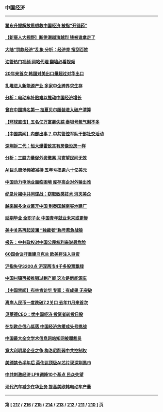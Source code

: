 ### 中国经济
---
#### [翟东升提解放思想救中国经济 被指“开错药”](../../pages/ncid283/n14021213.md?06231245) 
#### [【新唐人大视野】断供潮越演越烈 钱被谁拿走了](../../pages/ncid283/n14021057.md?06231245) 
#### [大陆“罚款经济”乱象 分析：经济差 搜刮百姓](../../pages/ncid283/n14021061.md?06231245) 
#### [油管热门视频 网站代理 翻墙必看视频](http://138.2.39.72:81/youtube.html?epic-marker?06231245)
#### [20年来首次 韩国对美出口量超过对华出口](../../pages/ncid283/n14020999.md?06231245) 
#### [扎堆进入新能源产业 多家中企跨界求生存](../../pages/ncid283/n14020897.md?06231245) 
#### [分析：电动车补贴难以推动中国经济增长](../../pages/ncid283/n14020863.md?06231245) 
#### [曾在中国排名第一 拉夏贝尔服装进入破产清算](../../pages/ncid283/n14020914.md?06231245) 
#### [【环球直击】五名亿万富豪失踪 泰坦号氧气剩不多](../../pages/ncid283/n14020634.md?06231245) 
#### [【中国禁闻】内部出事？ 中共管控军队干部社交活动](../../pages/ncid283/n14020630.md?06231245) 
#### [深圳拆二代：恒大爆雷致其有房像没房一样](../../pages/ncid283/n14020847.md?06231245) 
#### [分析：三股力量促外资撤离 习寄望民间无效](../../pages/ncid283/n14020052.md?06231245) 
#### [AI巨头商汤频被减持 五年亏损逾六十亿美元](../../pages/ncid283/n14020747.md?06231245) 
#### [中国动力电池业面临困境 库存高企对外输出难](../../pages/ncid283/n14020182.md?06231245) 
#### [纪录片揭中共间谍战：窃取敏感技术 消灭美企](../../pages/ncid283/n14020544.md?06231245) 
#### [越来越多企业离开中国 到泰国越南买地建厂](../../pages/ncid283/n14020536.md?06231245) 
#### [延期毕业 全职子女 中国青年就业未来或更惨](../../pages/ncid283/n14020185.md?06231245) 
#### [美中关系再起波澜 “独裁者”称号惹急战狼](../../pages/ncid283/n14020509.md?06231245) 
#### [报告：中共政权对中国公民权利来说最危险](../../pages/ncid283/n14020484.md?06231245) 
#### [60国会议吁重建乌克兰 欧美将注入巨资](../../pages/ncid283/n14020395.md?06231245) 
#### [沪指失守3200点 沪深两市4千多股票飘绿](../../pages/ncid283/n14020275.md?06231245) 
#### [中国村镇再被推销过剩产能 这次是新能源车](../../pages/ncid283/n14020186.md?06231245) 
#### [【中国禁闻】布林肯访华 专家：有成果 无突破](../../pages/ncid283/n14019778.md?06231245) 
#### [离岸人民币一度跌破7.2关口 去年11月来首次](../../pages/ncid283/n14020140.md?06231245) 
#### [贝莱德CEO：忧中国经济 投资者转投日股](../../pages/ncid283/n14019859.md?06231245) 
#### [在华欧企信心低落 中国经济放缓成头号挑战](../../pages/ncid283/n14019974.md?06231245) 
#### [中国最大全文学术信息网站知网被曝裁员](../../pages/ncid283/n14019905.md?06231245) 
#### [意大利明星企业之争 梅洛尼削弱中共控制权](../../pages/ncid283/n14019824.md?06231245) 
#### [美颁禁令半年后 英伟达顶级AI芯片现深圳黑市](../../pages/ncid283/n14019731.md?06231245) 
#### [中共刺激经济 LPR调降10个基点 民众失望](../../pages/ncid283/n14019484.md?06231245) 
#### [现代汽车减少在华业务 提高美欧韩电动车产量](../../pages/ncid283/n14019694.md?06231245) 

---
#### 第 [ [217](./217.md?06231245) / [216](./216.md?06231245) / [215](./215.md?06231245) / [214](./214.md?06231245) / [213](./213.md?06231245) / [212](./212.md?06231245) / [211](./211.md?06231245) / [210](./210.md?06231245) ] 页
